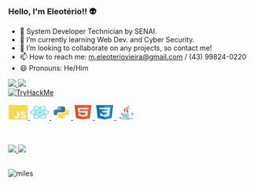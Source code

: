### Hello, I'm Eleotério!! 👽

<!--
**M-Eleoterio/M-Eleoterio** is a ✨ _special_ ✨ repository because its `README.md` (this file) appears on your GitHub profile.
-->

- 🔭 System Developer Technician by SENAI.
- 🌱 I’m currently learning Web Dev. and Cyber Security.
- 👯 I’m looking to collaborate on any projects, so contact me!
- 📫 How to reach me: m.eleoteriovieira@gmail.com / (43) 99824-0220
- 😄 Pronouns: He/Him
<div>
  <a href="https://github.com/m-eleoterio">
  <img height="180em" src="https://github-readme-stats.vercel.app/api?username=M-Eleoterio&show_icons=true&theme=dracula&include_all_commits=true&count_private=true"/>
  <img height="180em" src="https://github-readme-stats.vercel.app/api/top-langs/?username=M-Eleoterio&layout=compact&langs_count=8&theme=dracula"/>
</div>
<img src="https://tryhackme-badges.s3.amazonaws.com/M.Eleoterio.png" alt="TryHackMe">


<div style="display: inline_block">
<br>
<img height="30" width="40" src="https://raw.githubusercontent.com/devicons/devicon/master/icons/javascript/javascript-plain.svg"/>
<img height="30" width="40" src="https://raw.githubusercontent.com/devicons/devicon/master/icons/react/react-original.svg"/>
<img height="30" width="40" src="https://raw.githubusercontent.com/devicons/devicon/master/icons/python/python-original.svg"/>
<img height="30" width="40" src="https://raw.githubusercontent.com/devicons/devicon/master/icons/html5/html5-original.svg"/>
<img height="30" width="40" src="https://raw.githubusercontent.com/devicons/devicon/master/icons/css3/css3-original.svg"/>
<img height="30" width="40" src="https://raw.githubusercontent.com/devicons/devicon/master/icons/java/java-original.svg"/>
</div>

<br><br>
<a href="https://www.linkedin.com/in/miguel-eleotério-vieira-206112250/"> <img src="https://img.shields.io/badge/LinkedIn-0077B5?style=for-the-badge&logo=linkedin&logoColor=white" /> </a> 
<a href="mailto:m.eleoteriovieira@gmail.com"> <img src="https://img.shields.io/badge/Gmail-D14836?style=for-the-badge&logo=gmail&logoColor=white" /> </a> 
<br><br>

![miles](https://github.com/M-Eleoterio/M-Eleoterio/assets/81435581/0bd7e1ee-9976-4d62-993b-ed6f357f6e2c)

